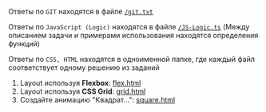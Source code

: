 Ответы по `GIT` находятся в файле [`/git.txt`](https://github.com/sequencerr/task-intern/blob/main/git.txt)

Ответы по `JavaScript (Logic)` находятся в файле [`/JS-Logic.ts`](https://github.com/sequencerr/task-intern/blob/main/JS-Logic.ts) (Между описанием задачи и примерами использования находятся определения функций)

Ответы по `CSS, HTML` находятся в одноименной папке, где каждый файл соответствует одному решению из заданий
1. Layout используя **Flexbox**: [flex.html](https://github.com/sequencerr/task-intern/blob/main/CSS%2C%20HTML/flex.html)
2. Layout используя **CSS Grid**: [grid.html](https://github.com/sequencerr/task-intern/blob/main/CSS%2C%20HTML/grid.html)
3. Создайте анимацию "Квадрат...": [square.html](https://github.com/sequencerr/task-intern/blob/main/CSS%2C%20HTML/square.html)

